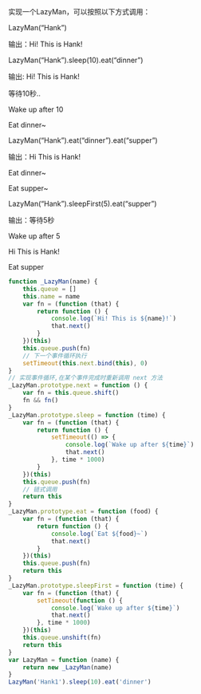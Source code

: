 实现一个LazyMan，可以按照以下方式调用：

LazyMan(“Hank”)

输出：Hi! This is Hank!

LazyMan(“Hank”).sleep(10).eat(“dinner”)

输出: Hi! This is Hank!

等待10秒..

Wake up after 10

Eat dinner~

LazyMan(“Hank”).eat(“dinner”).eat(“supper”)

输出：Hi This is Hank!

Eat dinner~

Eat supper~

LazyMan(“Hank”).sleepFirst(5).eat(“supper”)

输出：等待5秒

Wake up after 5

Hi This is Hank!

Eat supper


```js
function _LazyMan(name) {
    this.queue = []
    this.name = name
    var fn = (function (that) {
        return function () {
            console.log(`Hi! This is ${name}!`)
            that.next()
        }
    })(this)
    this.queue.push(fn)
    // 下一个事件循环执行
    setTimeout(this.next.bind(this), 0)
}
// 实现事件循环,在某个事件完成时重新调用 next 方法
_LazyMan.prototype.next = function () {
    var fn = this.queue.shift()
    fn && fn()
}
_LazyMan.prototype.sleep = function (time) {
    var fn = (function (that) {
        return function () {
            setTimeout(() => {
                console.log(`Wake up after ${time}`)
                that.next()
            }, time * 1000)
        }
    })(this)
    this.queue.push(fn)
    // 链式调用
    return this
}
_LazyMan.prototype.eat = function (food) {
    var fn = (function (that) {
        return function () {
            console.log(`Eat ${food}~`)
            that.next()
        }
    })(this)
    this.queue.push(fn)
    return this
}
_LazyMan.prototype.sleepFirst = function (time) {
    var fn = (function (that) {
        setTimeout(function () {
            console.log(`Wake up after ${time}`)
            that.next()
        }, time * 1000)
    })(this)
    this.queue.unshift(fn)
    return this
}
var LazyMan = function (name) {
    return new _LazyMan(name)
}
LazyMan('Hank1').sleep(10).eat('dinner')
```
